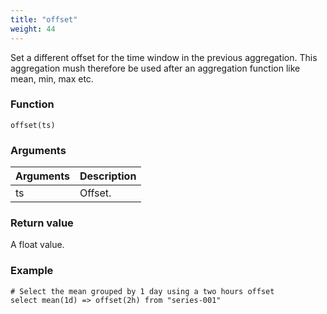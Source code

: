 ```yaml
---
title: "offset"
weight: 44
---
```


Set a different offset for the time window in the previous aggregation. This aggregation mush therefore be used after an aggregation function like mean, min, max etc.

### Function

    offset(ts)

### Arguments

 Arguments   | Description
 ----------- | -----------
 ts          | Offset.

### Return value

A float value.

### Example

    # Select the mean grouped by 1 day using a two hours offset
    select mean(1d) => offset(2h) from "series-001"
